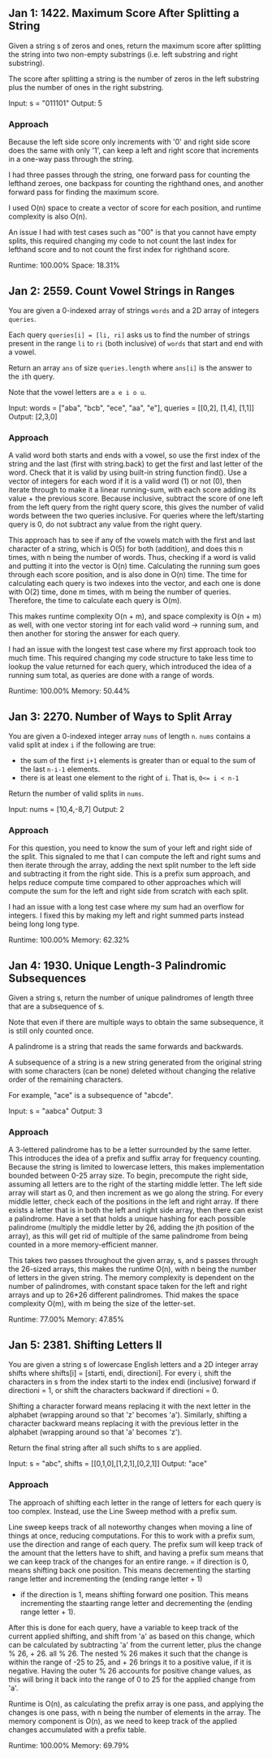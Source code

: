 ## Jan 1: 1422. Maximum Score After Splitting a String

Given a string s of zeros and ones, return the maximum score after splitting the string into two non-empty substrings (i.e. left substring and right substring).

The score after splitting a string is the number of zeros in the left substring plus the number of ones in the right substring.

Input: s = "011101"
Output: 5

### Approach
Because the left side score only increments with '0' and right side score does the same with only '1', can keep a left and right score that increments in a one-way pass through the string.

I had three passes through the string, one forward pass for counting the lefthand zeroes, one backpass for counting the righthand ones, and another forward pass for finding the maximum score.

I used O(n) space to create a vector of score for each position, and runtime complexity is also O(n).

An issue I had with test cases such as "00" is that you cannot have empty splits, this required changing my code to not count the last index for lefthand score and to not count the first index for righthand score.

Runtime: 100.00%
Space: 18.31%

## Jan 2: 2559. Count Vowel Strings in Ranges

You are given a 0-indexed array of strings `words` and a 2D array of integers `queries`.

Each query `queries[i] = [li, ri]` asks us to find the number of strings present in the range `li` to `ri` (both inclusive) of `words` that start and end with a vowel.

Return an array `ans` of size `queries.length` where `ans[i]` is the answer to the `i`th query.

Note that the vowel letters are `a e i o u`.

Input: words = ["aba", "bcb", "ece", "aa", "e"],
queries = [[0,2], [1,4], [1,1]]
Output: [2,3,0]

### Approach
A valid word both starts and ends with a vowel, so use the first index of the string and the last (first with string.back) to get the first and last letter of the word. Check that it is valid by using built-in string function find().
Use a vector of integers for each word if it is a valid word (1) or not (0), then iterate through to make it a linear running-sum, with each score adding its value + the previous score.
Because inclusive, subtract the score of one left from the left query from the right query score, this gives the number of valid words between the two queries inclusive. For queries where the left/starting query is 0, do not subtract any value from the right query.

This approach has to see if any of the vowels match with the first and last character of a string, which is O(5) for both (addition), and does this n times, with n being the number of words. Thus, checking if a word is valid and putting it into the vector is O(n) time.
Calculating the running sum goes through each score position, and is also done in O(n) time.
The time for calculating each query is two indexes into the vector, and each one is done with O(2) time, done m times, with m being the number of queries. Therefore, the time to calculate each query is O(m).

This makes runtime complexity O(n + m), and space complexity is O(n + m) as well, with one vector storing int for each valid word -> running sum, and then another for storing the answer for each query.

I had an issue with the longest test case where my first approach took too much time. This required changing my code structure to take less time to lookup the value returned for each query, which introduced the idea of a running sum total, as queries are done with a range of words.

Runtime: 100.00%
Memory: 50.44%

## Jan 3: 2270. Number of Ways to Split Array

You are given a 0-indexed integer array `nums` of length `n`.
`nums` contains a valid split at index `i` if the following are true:
- the sum of the first `i+1` elements is greater than or equal to the sum of the last `n-i-1` elements.
- there is at least one element to the right of `i`. That is, `0<= i < n-1`

Return the number of valid splits in `nums`.

Input: nums = [10,4,-8,7]
Output: 2

### Approach

For this question, you need to know the sum of your left and right side of the split. This signaled to me that I can compute the left and right sums and then iterate through the array, adding the next split number to the left side and subtracting it from the right side. This is a prefix sum approach, and helps reduce compute time compared to other approaches which will compute the sum for the left and right side from scratch with each split.

I had an issue with a long test case where my sum had an overflow for integers. I fixed this by making my left and right summed parts instead being long long type.

Runtime: 100.00%
Memory: 62.32%

## Jan 4: 1930. Unique Length-3 Palindromic Subsequences

Given a string s, return the number of unique palindromes of length three that are a subsequence of s.

Note that even if there are multiple ways to obtain the same subsequence, it is still only counted once.

A palindrome is a string that reads the same forwards and backwards.

A subsequence of a string is a new string generated from the original string with some characters (can be none) deleted without changing the relative order of the remaining characters.

For example, "ace" is a subsequence of "abcde".

Input: s = "aabca"
Output: 3

### Approach

A 3-lettered palindrome has to be a letter surrounded by the same letter. This introduces the idea of a prefix and suffix array for frequency counting. Because the string is limited to lowercase letters, this makes implementation bounded between 0-25 array size.
To begin, precompute the right side, assuming all letters are to the right of the starting middle letter. The left side array will start as 0, and then increment as we go along the string.
For every middle letter, check each of the positions in the left and right array. If there exists a letter that is in both the left and right side array, then there can exist a palindrome. Have a set that holds a unique hashing for each possible palindrome (multiply the middle letter by 26, adding the jth position of the array), as this will get rid of multiple of the same palindrome from being counted in a more memory-efficient manner.

This takes two passes throughout the given array, s, and s passes through the 26-sized arrays, this makes the runtime O(n), with n being the number of letters in the given string.
The memory complexity is dependent on the number of palindromes, with constant space taken for the left and right arrays and up to 26*26 different palindromes. Thid makes the space complexity O(m), with m being the size of the letter-set.

Runtime: 77.00%
Memory: 47.85%

## Jan 5: 2381. Shifting Letters II

You are given a string s of lowercase English letters and a 2D integer array shifts where shifts[i] = [starti, endi, directioni]. For every i, shift the characters in s from the index starti to the index endi (inclusive) forward if directioni = 1, or shift the characters backward if directioni = 0.

Shifting a character forward means replacing it with the next letter in the alphabet (wrapping around so that 'z' becomes 'a'). Similarly, shifting a character backward means replacing it with the previous letter in the alphabet (wrapping around so that 'a' becomes 'z').

Return the final string after all such shifts to s are applied.

Input: s = "abc", shifts = [[0,1,0],[1,2,1],[0,2,1]]
Output: "ace"

### Approach

The approach of shifting each letter in the range of letters for each query is too complex. Instead, use the Line Sweep method with a prefix sum.

Line sweep keeps track of all noteworthy changes when moving a line of things at once, reducing computations. For this to work with a prefix sum, use the direction and range of each query. The prefix sum will keep track of the amount that the letters have to shift, and having a prefix sum means that we can keep track of the changes for an entire range.
= if direction is 0, means shifting back one position. This means decrementing the starting range letter and incrementing the (ending range letter + 1)
- if the direction is 1, means shifting forward one position. This means incrementing the staarting range letter and decrementing the (ending range letter + 1).

After this is done for each query, have a variable to keep track of the current applied shifting, and shift from 'a' as based on this change, which can be calculated by subtracting 'a' from the current letter, plus the change % 26, + 26. all % 26. The nested % 26 makes it such that the change is within the range of -25 to 25, and + 26 brings it to a positive value, if it is negative. Having the outer % 26 accounts for positive change values, as this will bring it back into the range of 0 to 25 for the applied change from 'a'.

Runtime is O(n), as calculating the prefix array is one pass, and applying the changes is one pass, with n being the number of elements in the array. The memory component is O(n), as we need to keep track of the applied changes accumulated with a prefix table.

Runtime: 100.00%
Memory: 69.79%
